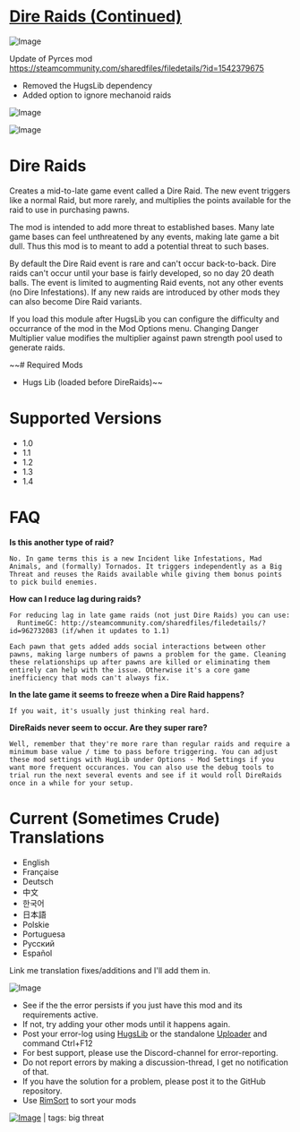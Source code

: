 # [Dire Raids (Continued)](https://steamcommunity.com/sharedfiles/filedetails/?id=3259909708)

![Image](https://i.imgur.com/buuPQel.png)

Update of Pyrces mod https://steamcommunity.com/sharedfiles/filedetails/?id=1542379675

- Removed the HugsLib dependency
- Added option to ignore mechanoid raids

![Image](https://i.imgur.com/pufA0kM.png)
	
![Image](https://i.imgur.com/Z4GOv8H.png)

# Dire Raids


Creates a mid-to-late game event called a Dire Raid. The new event triggers like a normal Raid, but more rarely, and multiplies the points available for the raid to use in purchasing pawns.

The mod is intended to add more threat to established bases. Many late game bases can feel unthreatened by any events, making late game a bit dull. Thus this mod is to meant to add a potential threat to such bases.

By default the Dire Raid event is rare and can't occur back-to-back. Dire raids can't occur until your base is fairly developed, so no day 20 death balls. The event is limited to augmenting Raid events, not any other events (no Dire Infestations). If any new raids are introduced by other mods they can also become Dire Raid variants.

If you load this module after HugsLib you can configure the difficulty and occurrance of the mod in the Mod Options menu. Changing Danger Multiplier value modifies the multiplier against pawn strength pool used to generate raids.


~~# Required Mods

- Hugs Lib (loaded before DireRaids)~~


# Supported Versions

- 1.0
- 1.1
- 1.2
- 1.3
- 1.4


# FAQ


**Is this another type of raid?**

    No. In game terms this is a new Incident like Infestations, Mad Animals, and (formally) Tornados. It triggers independently as a Big Threat and reuses the Raids available while giving them bonus points to pick build enemies.

**How can I reduce lag during raids?**

    For reducing lag in late game raids (not just Dire Raids) you can use:
      RuntimeGC: http://steamcommunity.com/sharedfiles/filedetails/?id=962732083 (if/when it updates to 1.1)

    Each pawn that gets added adds social interactions between other pawns, making large numbers of pawns a problem for the game. Cleaning these relationships up after pawns are killed or eliminating them entirely can help with the issue. Otherwise it's a core game inefficiency that mods can't always fix.

**In the late game it seems to freeze when a Dire Raid happens?**

    If you wait, it's usually just thinking real hard.

**DireRaids never seem to occur. Are they super rare?**

    Well, remember that they're more rare than regular raids and require a minimum base value / time to pass before triggering. You can adjust these mod settings with HugLib under Options - Mod Settings if you want more frequent occurances. You can also use the debug tools to trial run the next several events and see if it would roll DireRaids once in a while for your setup.


# Current (Sometimes Crude) Translations

- English
- Française
- Deutsch
- 中文
- 한국어
- 日本語
- Polskie
- Portuguesa
- Pусский
- Español

Link me translation fixes/additions and I'll add them in.

![Image](https://i.imgur.com/PwoNOj4.png)



-  See if the the error persists if you just have this mod and its requirements active.
-  If not, try adding your other mods until it happens again.
-  Post your error-log using [HugsLib](https://steamcommunity.com/workshop/filedetails/?id=818773962) or the standalone [Uploader](https://steamcommunity.com/sharedfiles/filedetails/?id=2873415404) and command Ctrl+F12
-  For best support, please use the Discord-channel for error-reporting.
-  Do not report errors by making a discussion-thread, I get no notification of that.
-  If you have the solution for a problem, please post it to the GitHub repository.
-  Use [RimSort](https://github.com/RimSort/RimSort/releases/latest) to sort your mods

 

[![Image](https://img.shields.io/github/v/release/emipa606/DireRaids?label=latest%20version&style=plastic&color=9f1111&labelColor=black)](https://steamcommunity.com/sharedfiles/filedetails/changelog/3259909708) | tags:  big threat
